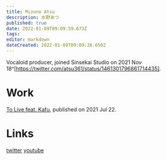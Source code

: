 ```yaml
---
title: Mizuno Atsu
description: 水野あつ
published: true
date: 2022-01-09T09:09:59.673Z
tags: 
editor: markdown
dateCreated: 2022-01-09T09:09:36.650Z
---
```


Vocaloid producer, joined Sinsekai Studio on 2021 Nov 18^[https://twitter.com/atsu361/status/1461301796861714435].

# Work
[To Live feat. Kafu](https://www.youtube.com/watch?v=91R2hdV_-aQ), published on 2021 Jul 22.

# Links
[twitter](https://twitter.com/atsu361)
[youtube](https://www.youtube.com/channel/UCBn41FlxHaINjQuaIfzRZbQ)